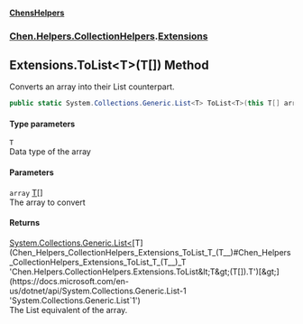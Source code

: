 
#### [ChensHelpers](index 'index')

### [Chen.Helpers.CollectionHelpers](Chen_Helpers_CollectionHelpers 'Chen.Helpers.CollectionHelpers').[Extensions](Chen_Helpers_CollectionHelpers_Extensions 'Chen.Helpers.CollectionHelpers.Extensions')

## Extensions.ToList&lt;T&gt;(T[]) Method
Converts an array into their List counterpart.  
```csharp
public static System.Collections.Generic.List<T> ToList<T>(this T[] array);
```

#### Type parameters
<a name='Chen_Helpers_CollectionHelpers_Extensions_ToList_T_(T__)_T'></a>
`T`  
Data type of the array
  

#### Parameters
<a name='Chen_Helpers_CollectionHelpers_Extensions_ToList_T_(T__)_array'></a>
`array` [T](Chen_Helpers_CollectionHelpers_Extensions_ToList_T_(T__)#Chen_Helpers_CollectionHelpers_Extensions_ToList_T_(T__)_T 'Chen.Helpers.CollectionHelpers.Extensions.ToList&lt;T&gt;(T[]).T')[[]](https://docs.microsoft.com/en-us/dotnet/api/System.Array 'System.Array')  
The array to convert
  

#### Returns
[System.Collections.Generic.List&lt;](https://docs.microsoft.com/en-us/dotnet/api/System.Collections.Generic.List-1 'System.Collections.Generic.List`1')[T](Chen_Helpers_CollectionHelpers_Extensions_ToList_T_(T__)#Chen_Helpers_CollectionHelpers_Extensions_ToList_T_(T__)_T 'Chen.Helpers.CollectionHelpers.Extensions.ToList&lt;T&gt;(T[]).T')[&gt;](https://docs.microsoft.com/en-us/dotnet/api/System.Collections.Generic.List-1 'System.Collections.Generic.List`1')  
The List equivalent of the array.
